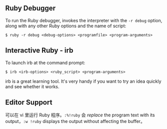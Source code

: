 
## Ruby Debugger

To run the Ruby debugger, invokes the interpreter with the `-r debug` option, along with any other Ruby options and the name of script:

    $ ruby -r debug <debug-options> <programfile> <program-arguments>

## Interactive Ruby - irb

To launch irb at the command prompt:

    $ irb <irb-options> <ruby_script> <program-arguments>

irb is a great learning tool. It's very handy if you want to try an idea quickly and see whether it works.

## Editor Support

可以在 vi 里运行 Ruby 程序。`:%!ruby` 会 *replace* the program text with its output，`:w !ruby` displays the output without affecting the buffer。
